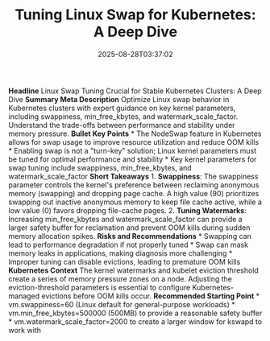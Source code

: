 ﻿---
title: "Tuning Linux Swap for Kubernetes: A Deep Dive"
date: "2025-08-28T03:37:02"
category: "Markets"
summary: ""
slug: "tuning linux swap for kubernetes a deep dive"
source_urls:
  - "https://kubernetes.io/blog/2025/08/19/tuning-linux-swap-for-kubernetes-a-deep-dive/"
seo:
  title: "Tuning Linux Swap for Kubernetes: A Deep Dive | Hash n Hedge"
  description: ""
  keywords: ["news", "markets", "brief"]
---
**Headline** Linux Swap Tuning Crucial for Stable Kubernetes Clusters: A Deep Dive  **Summary Meta Description** Optimize Linux swap behavior in Kubernetes clusters with expert guidance on key kernel parameters, including swappiness, min_free_kbytes, and watermark_scale_factor. Understand the trade-offs between performance and stability under memory pressure.  **Bullet Key Points**  * The NodeSwap feature in Kubernetes allows for swap usage to improve resource utilization and reduce OOM kills * Enabling swap is not a "turn-key" solution; Linux kernel parameters must be tuned for optimal performance and stability * Key kernel parameters for swap tuning include swappiness, min_free_kbytes, and watermark_scale_factor  **Short Takeaways**  1. **Swappiness**: The swappiness parameter controls the kernel's preference between reclaiming anonymous memory (swapping) and dropping page cache. A high value (90) prioritizes swapping out inactive anonymous memory to keep file cache active, while a low value (0) favors dropping file-cache pages. 2. **Tuning Watermarks**: Increasing min_free_kbytes and watermark_scale_factor can provide a larger safety buffer for reclamation and prevent OOM kills during sudden memory allocation spikes.  **Risks and Recommendations**  * Swapping can lead to performance degradation if not properly tuned * Swap can mask memory leaks in applications, making diagnosis more challenging * Improper tuning can disable evictions, leading to premature OOM kills  **Kubernetes Context** The kernel watermarks and kubelet eviction threshold create a series of memory pressure zones on a node. Adjusting the eviction-threshold parameters is essential to configure Kubernetes-managed evictions before OOM kills occur.  **Recommended Starting Point**  * vm.swappiness=60 (Linux default for general-purpose workloads) * vm.min_free_kbytes=500000 (500MB) to provide a reasonable safety buffer * vm.watermark_scale_factor=2000 to create a larger window for kswapd to work with 
